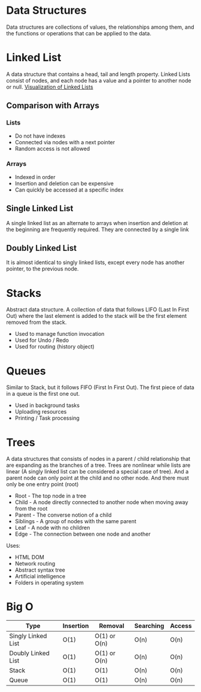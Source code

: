 # Data Structures

Data structures are collections of values, the relationships among them, and the functions or operations that can be applied to the data.

# Linked List

A data structure that contains a head, tail and length property. Linked Lists consist of nodes, and each node has a value and a pointer to another node or null. [Visualization of Linked Lists](https://visualgo.net/en/list)

## Comparison with Arrays

### Lists

- Do not have indexes
- Connected via nodes with a next pointer
- Random access is not allowed

### Arrays

- Indexed in order
- Insertion and deletion can be expensive
- Can quickly be accessed at a specific index

## Single Linked List

A single linked list as an alternate to arrays when insertion and deletion at the beginning are frequently required. They are connected by a single link

## Doubly Linked List

It is almost identical to singly linked lists, except every node has another pointer, to the previous node.

# Stacks

Abstract data structure. A collection of data that follows LIFO (Last In First Out) where the last element is added to the stack will be the first element removed from the stack.

- Used to manage function invocation
- Used for Undo / Redo
- Used for routing (history object)

# Queues

Similar to Stack, but it follows FIFO (First In First Out). The first piece of data in a queue is the first one out.

- Used in background tasks
- Uploading resources
- Printing / Task processing

# Trees

A data structures that consists of nodes in a parent / child relationship that are expanding as the branches of a tree. Trees are nonlinear while lists are linear (A singly linked list can be considered a special case of tree). And a parent node can only point at the child and no other node. And there must only be one entry point (root)

- Root - The top node in a tree
- Child - A node directly connected to another node when moving away from the root
- Parent - The converse notion of a child
- Siblings - A group of nodes with the same parent
- Leaf - A node with no children
- Edge - The connection between one node and another

Uses:

- HTML DOM
- Network routing
- Abstract syntax tree
- Artificial intelligence
- Folders in operating system

# Big O

| Type               | Insertion | Removal      | Searching | Access |
| ------------------ | --------- | ------------ | --------- | ------ |
| Singly Linked List | O(1)      | O(1) or O(n) | O(n)      | O(n)   |
| Doubly Linked List | O(1)      | O(1) or O(n) | O(n)      | O(n)   |
| Stack              | O(1)      | O(1)         | O(n)      | O(n)   |
| Queue              | O(1)      | O(1)         | O(n)      | O(n)   |
